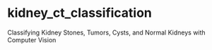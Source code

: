# kidney_ct_classification
Classifying Kidney Stones, Tumors, Cysts, and Normal Kidneys with Computer Vision

